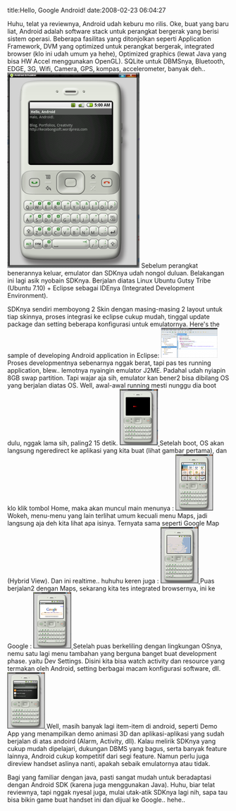 title:Hello, Google Android!
date:2008-02-23 06:04:27

Huhu, telat ya reviewnya, Android udah keburu mo rilis. Oke, buat yang baru liat, Android adalah software stack untuk perangkat bergerak yang berisi sistem operasi. Beberapa fasilitas yang ditonjolkan seperti Application Framework, DVM yang optimized untuk perangkat bergerak, integrated browser (klo ini udah umum ya hehe), Optimized graphics (lewat Java yang bisa HW Accel menggunakan OpenGL). SQLite untuk DBMSnya, Bluetooth, EDGE, 3G, Wifi, Camera, GPS, kompas, accelerometer, banyak deh..
![image](/img/wordpress/2008-02-helloandroid1.png)
Sebelum perangkat benerannya keluar, emulator dan SDKnya udah nongol duluan. Belakangan ini lagi asik nyobain SDKnya. Berjalan diatas Linux Ubuntu Gutsy Tribe (Ubuntu 7.10) + Eclipse sebagai IDEnya (Integrated Development Environment).
<!--more-->
SDKnya sendiri memboyong 2 Skin dengan masing-masing 2 layout untuk tiap skinnya, proses integrasi ke eclipse cukup mudah, tinggal update package dan setting beberapa konfigurasi untuk emulatornya. Here's the sample of developing Android application in Eclipse:
<a href="http://kecebongsoft.files.wordpress.com/2008/02/helloandroid2.png" title="helloandroid2.png">
 ![image](/img/wordpress/2008-02-helloandroid2.thumbnail.png)
</a>
Proses developmentnya sebenarnya nggak berat, tapi pas tes running application, blew.. lemotnya nyaingin emulator J2ME. Padahal udah nyiapin 8GB swap partition. Tapi wajar aja sih, emulator kan bener2 bisa dibilang OS yang berjalan diatas OS. Well, awal-awal running mesti nunggu dia boot dulu, nggak lama sih, paling2 15 detik.
<a href="http://kecebongsoft.files.wordpress.com/2008/02/helloandroid3.png" title="helloandroid3.png">
 ![image](/img/wordpress/2008-02-helloandroid3.thumbnail.png)
</a>
Setelah boot, OS akan langsung ngeredirect ke aplikasi yang kita buat (lihat gambar pertama), dan klo klik tombol Home, maka akan muncul main menunya :
<a href="http://kecebongsoft.files.wordpress.com/2008/02/helloandroid4.png" title="helloandroid4.png">
 ![image](/img/wordpress/2008-02-helloandroid4.thumbnail.png)
</a>
Wokeh, menu-menu yang lain terlihat umum kecuali menu Maps, jadi langsung aja deh kita lihat apa isinya. Ternyata sama seperti Google Map (Hybrid View). Dan ini realtime.. huhuhu keren juga :
<a href="http://kecebongsoft.files.wordpress.com/2008/02/helloandroid5.png" title="helloandroid5.png">
 ![image](/img/wordpress/2008-02-helloandroid5.thumbnail.png)
</a>
Puas berjalan2 dengan Maps, sekarang kita tes integrated browsernya, ini ke Google :
<a href="http://kecebongsoft.files.wordpress.com/2008/02/helloandroid7.png" title="helloandroid7.png">
 ![image](/img/wordpress/2008-02-helloandroid7.thumbnail.png)
</a>
Setelah puas berkeliling dengan lingkungan OSnya, nemu satu lagi menu tambahan yang berguna banget buat development phase. yaitu Dev Settings. Disini kita bisa watch activity dan resource yang termakan oleh Android, setting berbagai macam konfigurasi software, dll.
<a href="http://kecebongsoft.files.wordpress.com/2008/02/helloandroid8.png" title="helloandroid8.png">
 ![image](/img/wordpress/2008-02-helloandroid8.thumbnail.png)
</a>
Well, masih banyak lagi item-item di android, seperti Demo App yang menampilkan demo animasi 3D dan aplikasi-aplikasi yang sudah berjalan di atas andoird (Alarm, Activity, dll). Kalau melirik SDKnya yang cukup mudah dipelajari, dukungan DBMS yang bagus, serta banyak feature lainnya, Android cukup kompetitif dari segi feature. Namun perlu juga direview handset aslinya nanti, apakah sebaik emulatornya atau tidak.

Bagi yang familiar dengan java, pasti sangat mudah untuk beradaptasi dengan Android SDK (karena juga menggunakan Java). Huhu, biar telat reviewnya, tapi nggak nyesal juga, mulai utak-atik SDKnya lagi nih, sapa tau bisa bikin game buat handset ini dan dijual ke Google.. hehe..
